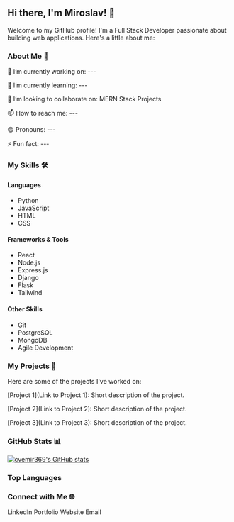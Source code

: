 ## Hi there, I'm Miroslav! 👋 ##
Welcome to my GitHub profile! I'm a Full Stack Developer passionate about building web applications. Here's a little about me:

### About Me 🚀 ###
🔭 I’m currently working on: ---

🌱 I’m currently learning: ---

👯 I’m looking to collaborate on: MERN Stack Projects

📫 How to reach me: ---

😄 Pronouns: ---

⚡ Fun fact: ---

### My Skills 🛠️ ###
#### Languages ####
- Python
- JavaScript
- HTML
- CSS

#### Frameworks & Tools ####
- React
- Node.js
- Express.js
- Django
- Flask
- Tailwind

#### Other Skills ####
- Git
- PostgreSQL
- MongoDB
- Agile Development

### My Projects 🚀 ###
Here are some of the projects I've worked on:

[Project 1](Link to Project 1): Short description of the project.

[Project 2](Link to Project 2): Short description of the project.

[Project 3](Link to Project 3): Short description of the project.

### GitHub Stats 📊 ###

[![cvemir369's GitHub stats](https://github-readme-stats.vercel.app/api?username=cvemir369)](https://github.com/anuraghazra/github-readme-stats)

### Top Languages ###

### Connect with Me 🌐 ###
LinkedIn
Portfolio Website
Email
